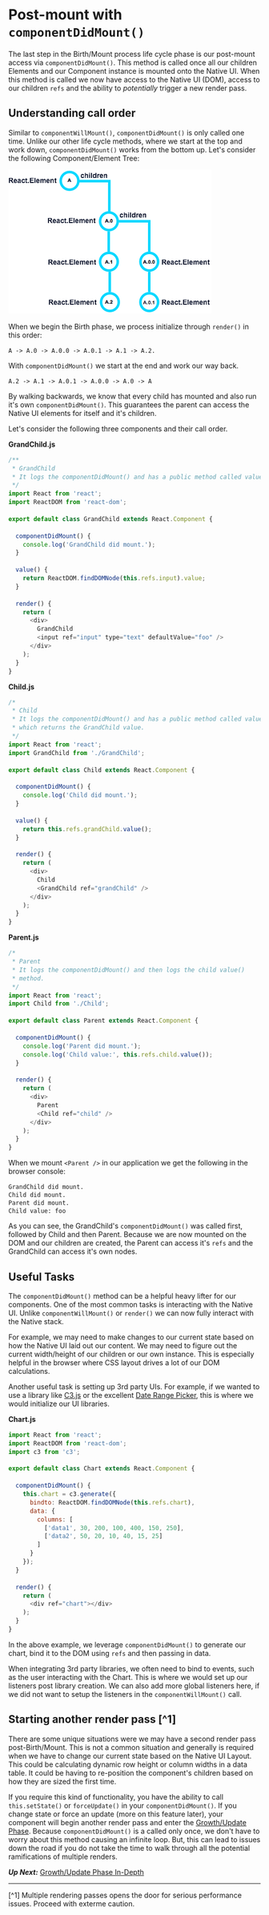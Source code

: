 # Post-mount with `componentDidMount()`
 The last step in the Birth/Mount process life cycle phase is our post-mount access via `componentDidMount()`. This method is called once all our children Elements and our Component instance is mounted onto the Native UI. When this method is called we now have access to the Native UI (DOM), access to our children `refs` and the ability to *potentially* trigger a new render pass.
 
## Understanding call order
 Similar to `componentWillMount()`, `componentDidMount()` is only called one time. Unlike our other life cycle methods, where we start at the top and work down, `componentDidMount()` works from the bottom up. Let's consider the following Component/Element Tree:
 
 ![React Element Tree](react-element-tree.png)

 When we begin the Birth phase, we process initialize through `render()` in this order: 
 
 ```
 A -> A.0 -> A.0.0 -> A.0.1 -> A.1 -> A.2.
 ```
 
 With `componentDidMount()` we start at the end and work our way back.
 
 ```
 A.2 -> A.1 -> A.0.1 -> A.0.0 -> A.0 -> A
 ```
 
 By walking backwards, we know that every child has mounted and also run it's own `componentDidMount()`. This guarantees the parent can access the Native UI elements for itself and it's children.
  
 Let's consider the following three components and their call order.

**GrandChild.js**
```javascript
/** 
 * GrandChild
 * It logs the componentDidMount() and has a public method called value.
 */ 
import React from 'react';
import ReactDOM from 'react-dom';

export default class GrandChild extends React.Component {

  componentDidMount() {
    console.log('GrandChild did mount.');
  }

  value() {
    return ReactDOM.findDOMNode(this.refs.input).value;
  }

  render() {
    return (
      <div>
        GrandChild
        <input ref="input" type="text" defaultValue="foo" />
      </div>
    );
  }
}
```

**Child.js**
```javascript
/*
 * Child
 * It logs the componentDidMount() and has a public method called value,
 * which returns the GrandChild value.
 */
import React from 'react';
import GrandChild from './GrandChild';

export default class Child extends React.Component {

  componentDidMount() {
    console.log('Child did mount.');
  }

  value() {
    return this.refs.grandChild.value();
  }

  render() {
    return (
      <div>
        Child
        <GrandChild ref="grandChild" />
      </div>
    );
  }
}
```

**Parent.js**
```javascript
/*
 * Parent
 * It logs the componentDidMount() and then logs the child value()
 * method.
 */
import React from 'react';
import Child from './Child';

export default class Parent extends React.Component {

  componentDidMount() {
    console.log('Parent did mount.');
    console.log('Child value:', this.refs.child.value());
  }

  render() {
    return (
      <div>
        Parent
        <Child ref="child" />
      </div>
    );
  }
}
```

When we mount `<Parent />` in our application we get the following in the browser console:

```console
GrandChild did mount.
Child did mount.
Parent did mount.
Child value: foo
```

As you can see, the GrandChild's `componentDidMount()` was called first, followed by Child and then Parent. Because we are now mounted on the DOM and our children are created, the Parent can access it's `refs` and the GrandChild can access it's own nodes. 

## Useful Tasks
 The `componentDidMount()` method can be a helpful heavy lifter for our components. One of the most common tasks is interacting with the Native UI. Unlike `componentWillMount()` or `render()` we can now fully interact with the Native stack.
 
 For example, we may need to make changes to our current state based on how the Native UI laid out our content. We may need to figure out the current width/height of our children or our own instance. This is especially helpful in the browser where CSS layout drives a lot of our DOM calculations.
 
 Another useful task is setting up 3rd party UIs. For example, if we wanted to use a library like [C3.js](http://c3js.org/) or the excellent [Date Range Picker](http://www.daterangepicker.com/), this is where we would initialize our UI libraries.
 
 **Chart.js**
 
```javascript
import React from 'react';
import ReactDOM from 'react-dom';
import c3 from 'c3';

export default class Chart extends React.Component {

  componentDidMount() {
    this.chart = c3.generate({
      bindto: ReactDOM.findDOMNode(this.refs.chart),
      data: {
        columns: [
          ['data1', 30, 200, 100, 400, 150, 250],
          ['data2', 50, 20, 10, 40, 15, 25]
        ]
      }
    });
  }

  render() {
    return (
      <div ref="chart"></div>
    );
  }
}
```

 In the above example, we leverage `componentDidMount()` to generate our chart, bind it to the DOM using `refs` and then passing in data.

 When integrating 3rd party libraries, we often need to bind to events, such as the user interacting with the Chart. This is where we would set up our listeners post library creation. We can also add more global listeners here, if we did not want to setup the listeners in the `componentWillMount()` call.

## Starting another render pass [^1]
 There are some unique situations were we may have a second render pass post-Birth/Mount. This is not a common situation and generally is required when we have to change our current state based on the Native UI Layout. This could be calculating dynamic row height or column widths in a data table. It could be having to re-position the component's children based on how they are sized the first time.
 
 If you require this kind of functionality, you have the ability to call `this.setState()` or `forceUpdate()` in your `componentDidMount()`. If you change state or force an update (more on this feature later), your component will begin another render pass and enter the [Growth/Update Phase](../growth_update_indepth.md). Because `componentDidMount()` is a called only once, we don't have to worry about this method causing an infinite loop. But, this can lead to issues down the road if you do not take the time to walk through all the potential ramifications of multiple renders.
 
***Up Next:*** [Growth/Update Phase In-Depth](../growth_update_indepth.md)

---
 
 [^1] Multiple rendering passes opens the door for serious performance issues. Proceed with exterme caution.

